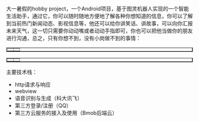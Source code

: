 

大一暑假的hobby project，一个Android项目，基于图灵机器人实现的一个智能生活助手，通过它，你可以随时随地方便地了解各种你想知道的信息，你可以了解到当前热门新闻动态、影视信息等，他还可以给你讲笑话、讲故事，可以向你汇报未来天气，这一切只需要你动动嘴或者动动手指即可，你也可以把他当做你的朋友进行沟通，总之，只有你想不到，没有小岗做不到的事情：



<table border="2px">
    <tr>
    <td>
        <img src=https://ws1.sinaimg.cn/large/006tNc79ly1fzq26mjqjdj30dc0m8jua.jpg alt=""/>
        </td>
        <td>
         <img src=https://ws4.sinaimg.cn/large/006tNc79ly1fzq27uvaeoj30dc0m83zh.jpg alt=""/>
        </td>
    </tr>
</table>

<table border="2px">
    <tr>
    <td>
        <img src=https://ws1.sinaimg.cn/large/006tNc79ly1fzq2824yu4j30dc0m8js1.jpg alt=""/>
        </td>
        <td>
         <img src=https://ws2.sinaimg.cn/large/006tNc79ly1fzq27ia989j30dc0m8q4x.jpg alt=""/>
        </td>
    </tr>
</table>

主要技术栈：

- http请求与响应
- webview
- 语音识别与生成（科大讯飞）
- 第三方登录/注册（QQ）
- 第三方云服务的接入及使用（Bmob后端云）


